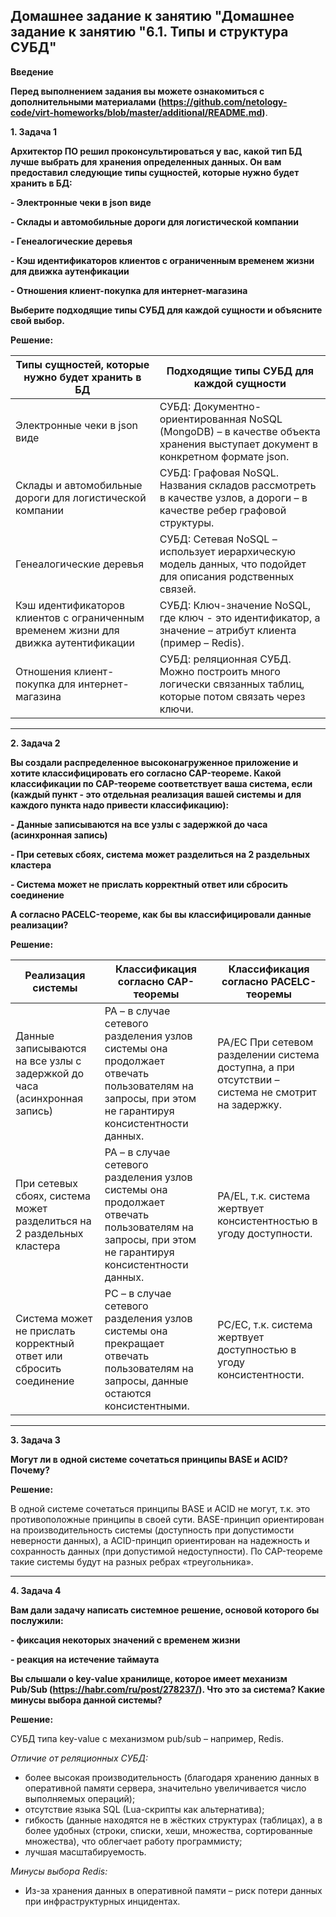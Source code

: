 ## Домашнее задание к занятию "Домашнее задание к занятию "6.1. Типы и структура СУБД"

__Введение__

__Перед выполнением задания вы можете ознакомиться с дополнительными материалами (https://github.com/netology-code/virt-homeworks/blob/master/additional/README.md)__.

__1.	Задача 1__

__Архитектор ПО решил проконсультироваться у вас, какой тип БД лучше выбрать для хранения определенных данных.
Он вам предоставил следующие типы сущностей, которые нужно будет хранить в БД:__

__- Электронные чеки в json виде__

__- Склады и автомобильные дороги для логистической компании__

__- Генеалогические деревья__

__- Кэш идентификаторов клиентов с ограниченным временем жизни для движка аутенфикации__

__- Отношения клиент-покупка для интернет-магазина__

__Выберите подходящие типы СУБД для каждой сущности и объясните свой выбор.__

__Решение:__

|     Типы сущностей, которые нужно будет хранить в БД       |       Подходящие типы СУБД для каждой сущности        |
|-------------|-------------| 
|     Электронные чеки в json виде  |     СУБД: Документно-ориентированная NoSQL (MongoDB) – в качестве объекта хранения выступает документ в конкретном формате json.    |
|     Склады и автомобильные дороги для логистической компании   |     СУБД: Графовая NoSQL. Названия складов рассмотреть в качестве узлов, а дороги – в качестве ребер графовой структуры.    |
|     Генеалогические деревья    |     СУБД: Сетевая NoSQL – использует иерархическую модель данных, что подойдет для описания родственных связей.    | 
|     Кэш идентификаторов клиентов с ограниченным временем жизни для движка аутентификации    |     СУБД: Ключ-значение NoSQL, где ключ - это идентификатор, а значение – атрибут клиента (пример – Redis).    | 
|     Отношения клиент-покупка для интернет-магазина    |     СУБД: реляционная СУБД. Можно построить много логически связанных таблиц, которые потом связать через ключи.    | 
________________________________________

__2.	Задача 2__

__Вы создали распределенное высоконагруженное приложение и хотите классифицировать его согласно CAP-теореме. Какой классификации по CAP-теореме соответствует ваша система, если (каждый пункт - это отдельная реализация вашей системы и для каждого пункта надо привести классификацию):__

__- Данные записываются на все узлы с задержкой до часа (асинхронная запись)__

__- При сетевых сбоях, система может разделиться на 2 раздельных кластера__

__- Система может не прислать корректный ответ или сбросить соединение__

__А согласно PACELC-теореме, как бы вы классифицировали данные реализации?__

__Решение:__

|     Реализация системы       |       Классификация согласно CAP-теоремы        |        Классификация согласно PACELC-теоремы       |
|-------------|-------------|-------------| 
|     Данные записываются на все узлы с задержкой до часа (асинхронная запись)  |     PA – в случае сетевого разделения узлов системы она продолжает отвечать пользователям на запросы, при этом не гарантируя консистентности данных.      |     PA/EС При сетевом разделении система доступна, а при отсутствии – система не смотрит на задержку.     |
|     При сетевых сбоях, система может разделиться на 2 раздельных кластера   |     PA – в случае сетевого разделения узлов системы она продолжает отвечать пользователям на запросы, при этом не гарантируя консистентности данных.    |     PA/EL, т.к. система жертвует консистентностью в угоду доступности.     |
|     Система может не прислать корректный ответ или сбросить соединение    |     PC – в случае сетевого разделения узлов системы она прекращает отвечать пользователям на запросы, данные остаются консистентными.    |     PC/EС, т.к. система жертвует доступностью в угоду консистентности.     | 
________________________________________

__3.	Задача 3__

__Могут ли в одной системе сочетаться принципы BASE и ACID? Почему?__

__Решение:__

В одной системе сочетаться принципы BASE и ACID не могут, т.к. это противоположные принципы в своей сути. BASE-принцип ориентирован на производительность системы (доступность при допустимости неверности данных), а ACID-принцип ориентирован на надежность и сохранность данных (при допустимой недоступности).  По CAP-теореме такие системы будут на разных ребрах «треугольника».
________________________________________

__4.	Задача 4__

__Вам дали задачу написать системное решение, основой которого бы послужили:__

__- фиксация некоторых значений с временем жизни__

__- реакция на истечение таймаута__

__Вы слышали о key-value хранилище, которое имеет механизм Pub/Sub (https://habr.com/ru/post/278237/). Что это за система? Какие минусы выбора данной системы?__

__Решение:__

СУБД типа key-value с механизмом pub/sub – например, Redis. 

*Отличие от реляционных СУБД:*
-	более высокая производительность (благодаря хранению данных в оперативной памяти сервера, значительно увеличивается число выполняемых операций);
-	отсутствие языка SQL (Lua-скрипты как альтернатива);
-	гибкость (данные находятся не в жёстких структурах (таблицах), а в более удобных (строки, списки, хеши, множества, сортированные множества), что облегчает работу программисту;
-	лучшая масштабируемость.

*Минусы выбора Redis:*
-	Из-за хранения данных в оперативной памяти – риск потери данных при инфраструктурных инцидентах.
